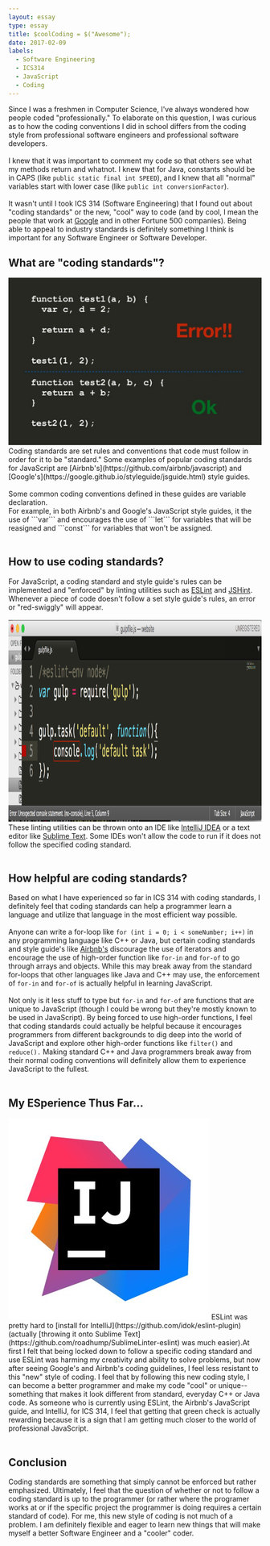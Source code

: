 ```yaml
---
layout: essay
type: essay
title: $coolCoding = $("Awesome");
date: 2017-02-09
labels:
  - Software Engineering
  - ICS314
  - JavaScript
  - Coding 
---
```

Since I was a freshmen in Computer Science, I've always wondered how people coded "professionally." To elaborate on this question, I was curious as to how the coding conventions I did in school differs from the coding style from professional software engineers and professional software developers. <br><br>
I knew that it was important to comment my code so that others see what my methods return and whatnot. I knew that for Java, constants should be in CAPS (like ```public static final int SPEED```), and I knew that all "normal" variables start with lower case (like ```public int conversionFactor```). <br><br>
It wasn't until I took ICS 314 (Software Engineering) that I found out about "coding standards" or the new, "cool" way to code (and by cool, I mean the people that work at [Google](https://github.com/google/styleguide) and in other Fortune 500 companies). Being able to appeal to industry standards is definitely something I think is important for any Software Engineer or Software Developer. 

## What are "coding standards"?
<img class="ui medium right floated image" src="../images/standards.png">
Coding standards are set rules and conventions that code must follow in order for it to be "standard." Some examples of popular coding standards for JavaScript are [Airbnb's](https://github.com/airbnb/javascript) and [Google's](https://google.github.io/styleguide/jsguide.html) style guides.<br><br>
Some common coding conventions defined in these guides are variable declaration. <br>
For example, in both Airbnb's and Google's JavaScript style guides, it the use of ```var``` and encourages the use of ```let``` for variables that will be reasigned and ```const``` for variables that won't be assigned. <br><br>

## How to use coding standards?
For JavaScript, a coding standard and style guide's rules can be implemented and "enforced" by linting utilities such as [ESLint](http://eslint.org/) and [JSHint](http://jshint.com/). Whenever a piece of code doesn't follow a set style guide's rules, an error or "red-swiggly" will appear.<br><br>
<img height="400" width="600" src="../images/lint.png">
These linting utilities can be thrown onto an IDE like [IntelliJ IDEA](https://www.jetbrains.com/idea/) or a text editor like [Sublime Text](https://www.sublimetext.com/). Some IDEs won't allow the code to run if it does not follow the specified coding standard.<br><br>

## How helpful are coding standards?
Based on what I have experienced so far in ICS 314 with coding standards, I definitely feel that coding standards can help a programmer learn a language and utilize that language in the most efficient way possible. <br><br>
Anyone can write a for-loop like ```for (int i = 0; i < someNumber; i++)``` in any programming language like C++ or Java, but certain coding standards and style guide's like [Airbnb's](https://github.com/airbnb/javascript#iterators--nope) discourage the use of iterators and encourage the use of high-order function like ```for-in``` and ```for-of``` to go through arrays and objects. While this may break away from the standard for-loops that other languages like Java and C++ may use, the enforcement of ```for-in``` and ```for-of``` is actually helpful in learning JavaScript. <br><br>
Not only is it less stuff to type but ```for-in``` and ```for-of``` are functions that are unique to JavaScript (though I could be wrong but they're mostly known to be used in JavaScript). By being forced to use high-order functions, I feel that coding standards could actually be helpful because it encourages programmers from different backgrounds to dig deep into the world of JavaScript and explore other high-order functions like ```filter()``` and ```reduce().``` Making standard C++ and Java programmers break away from their normal coding conventions will definitely allow them to experience JavaScript to the fullest.<br><br>

## My ESperience Thus Far...
<img class="ui medium right floated image" src="../images/ide.jpg">
ESLint was pretty hard to [install for IntelliJ](https://github.com/idok/eslint-plugin) (actually [throwing it onto Sublime Text](https://github.com/roadhump/SublimeLinter-eslint) was much easier).At first I felt that being locked down to follow a specific coding standard and use ESLint was harming my creativity and ability to solve problems, but now after seeing Google's and Airbnb's coding guidelines, I feel less resistant to this "new" style of coding. I feel that by following this new coding style, I can become a better programmer and make my code "cool" or unique-- something that makes it look different from standard, everyday C++ or Java code. As someone who is currently using ESLint, the Airbnb's JavaScript guide, and IntelliJ, for ICS 314, I feel that getting that green check is actually rewarding because it is a sign that I am getting much closer to the world of professional JavaScript. <br><br>

## Conclusion
Coding standards are something that simply cannot be enforced but rather emphasized. Ultimately, I feel that the question of whether or not to follow a coding standard is up to the programmer (or rather where the programer works at or if the specific project the programmer is doing requires a certain standard of code). For me, this new style of coding is not much of a problem. I am definitely flexible and eager to learn new things that will make myself a better Software Engineer and a "cooler" coder. 